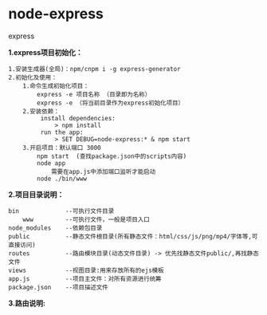 # node-express
express

**1.express项目初始化：**

    1.安装生成器(全局)：npm/cnpm i -g express-generator
    2.初始化及使用：
        1.命令生成初始化项目：
            express -e 项目名称 （目录即为名称）
            express -e （将当前目录作为express初始化项目）
        2.安装依赖：
             install dependencies:
                 > npm install
             run the app:
                 > SET DEBUG=node-express:* & npm start
        3.开启项目：默认端口 3000
            npm start  (查找package.json中的scripts内容)
            node app
                需要在app.js中添加端口监听才能启动
            node ./bin/www
        
**2.项目目录说明：**

    bin             --可执行文件目录
        www         --可执行文件，一般是项目入口
    node_modules    --依赖包目录
    public          --静态文件根目录(所有静态文件：html/css/js/png/mp4/字体等,可直接访问)
    routes          --路由模块目录(动态文件目录) -> 优先找静态文件public/,再找静态文件
    views           --视图目录:用来存放所有的ejs模板
    app.js          --项目主文件：对所有资源进行统筹
    package.json    --项目描述文件
    
**3.路由说明:**

 